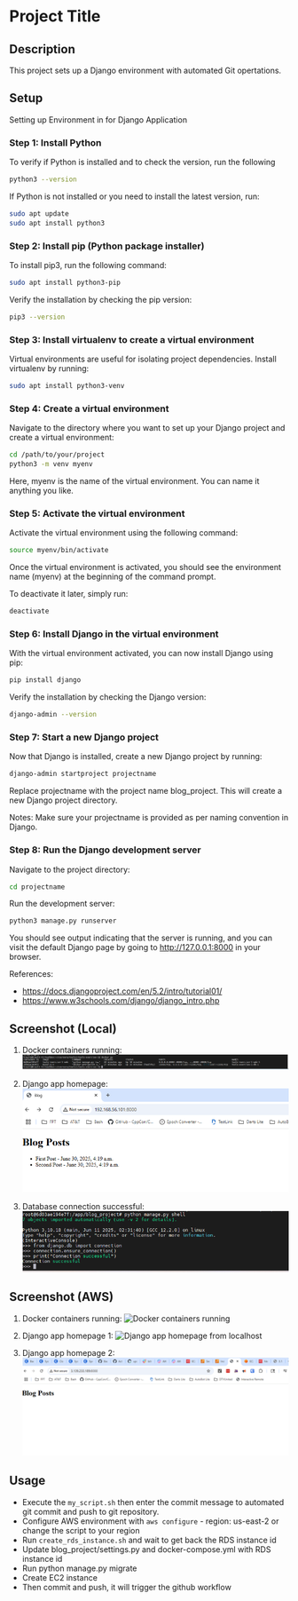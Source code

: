 # Project Title

## Description
This project sets up a Django environment with automated Git opertations.

## Setup
Setting up Environment in for Django Application

### Step 1: Install Python
To verify if Python is installed and to check the version, run the following
```bash
python3 --version
```

If Python is not installed or you need to install the latest version, run:
```bash
sudo apt update
sudo apt install python3
```

### Step 2: Install pip (Python package installer)
To install pip3, run the following command:
```bash
sudo apt install python3-pip
```
Verify the installation by checking the pip version:
```bash
pip3 --version
```

### Step 3: Install virtualenv to create a virtual environment
Virtual environments are useful for isolating project dependencies. Install virtualenv by running:
```bash
sudo apt install python3-venv
```

### Step 4: Create a virtual environment
Navigate to the directory where you want to set up your Django project and create a virtual environment:
```bash
cd /path/to/your/project
python3 -m venv myenv
```
Here, myenv is the name of the virtual environment. You can name it anything you like.

### Step 5: Activate the virtual environment
Activate the virtual environment using the following command:
```bash
source myenv/bin/activate
```
Once the virtual environment is activated, you should see the environment name (myenv) at the beginning of the command prompt.

To deactivate it later, simply run:
```bash
deactivate
```

### Step 6: Install Django in the virtual environment
With the virtual environment activated, you can now install Django using pip:
```bash
pip install django
```
Verify the installation by checking the Django version:
```bash
django-admin --version
```

### Step 7: Start a new Django project
Now that Django is installed, create a new Django project by running:
```bash
django-admin startproject projectname
```
Replace projectname with the project name blog_project. This will create a new Django project directory.

Notes: Make sure your projectname is provided as per naming convention in Django.

### Step 8: Run the Django development server
Navigate to the project directory:
```bash
cd projectname
```
Run the development server:
```bash
python3 manage.py runserver
```

You should see output indicating that the server is running, and you can visit the default Django page by going to http://127.0.0.1:8000 in your browser.
 
References:
- https://docs.djangoproject.com/en/5.2/intro/tutorial01/
- https://www.w3schools.com/django/django_intro.php

## Screenshot (Local)
1. Docker containers running:
   ![Docker containers running](images/docker-containers-running.png)

1. Django app homepage:
   ![Django app homepage](images/django-homepage.png)

1. Database connection successful:
   ![Database connection](images/database-connection.png)

## Screenshot (AWS)
1. Docker containers running:
   ![Docker containers running](images/docker-containers-running-2.png)

1. Django app homepage 1:
   ![Django app homepage from localhost](images/django-homepage-local.png)

1. Django app homepage 2:
   ![Django app homepage from endpoint](images/django-homepage-endpoint.png)


## Usage
- Execute the `my_script.sh` then enter the commit message to automated git commit and push to git repository.
- Configure AWS environment with `aws configure` - region: us-east-2 or change the script to your region
- Run `create_rds_instance.sh` and wait to get back the RDS instance id
- Update blog_project/settings.py and docker-compose.yml with RDS instance id
- Run python manage.py migrate
- Create EC2 instance
- Then commit and push, it will trigger the github workflow
